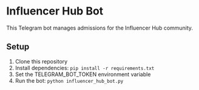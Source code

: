 # Influencer Hub Bot

This Telegram bot manages admissions for the Influencer Hub community.

## Setup

1. Clone this repository
2. Install dependencies: `pip install -r requirements.txt`
3. Set the TELEGRAM_BOT_TOKEN environment variable
4. Run the bot: `python influencer_hub_bot.py`
